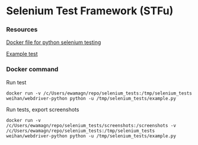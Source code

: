 
# Selenium Test Framework (STFu)

### Resources
[Docker file for python selenium testing](https://github.com/weihanwang/webdriver-python)

[Example test](https://github.com/weihanwang/webdriver-python/blob/master/root/main.py)

### Docker command
Run test
```
docker run -v /c/Users/ewamagn/repo/selenium_tests:/tmp/selenium_tests weihan/webdriver-python python -u /tmp/selenium_tests/example.py
```

Run tests, export screenshots
```
docker run -v /c/Users/ewamagn/repo/selenium_tests/screenshots:/screenshots -v /c/Users/ewamagn/repo/selenium_tests:/tmp/selenium_tests weihan/webdriver-python python -u /tmp/selenium_tests/example.py
```
